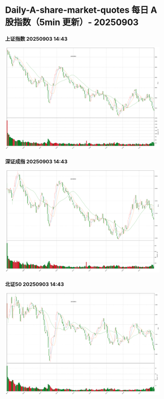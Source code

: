 
# Daily-A-share-market-quotes 每日 A 股指数（5min 更新）- 20250903

### 上证指数 20250903 14:43
![](./fig/2025/9/20250903-sh000001.png)

### 深证成指 20250903 14:43
![](./fig/2025/9/20250903-sz399001.png)

### 北证50 20250903 14:43
![](./fig/2025/9/20250903-bj899050.png)
